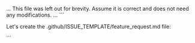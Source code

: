 ... This file was left out for brevity. Assume it is correct and does not need any modifications. ...
\`\`\`

Let's create the .github/ISSUE_TEMPLATE/feature_request.md file:

\`\`\`
